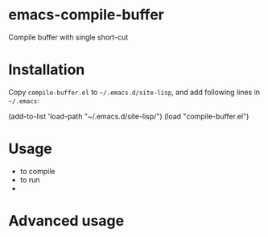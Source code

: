 # emacs-compile-buffer
Compile buffer with single short-cut

# Installation

Copy `compile-buffer.el` to `~/.emacs.d/site-lisp`, and add following lines in `~/.emacs`:

  (add-to-list 'load-path "~/.emacs.d/site-lisp/")
  (load "compile-buffer.el")

# Usage

  * <F5> to compile
  * <F6> to run
  * 
  
# Advanced usage

